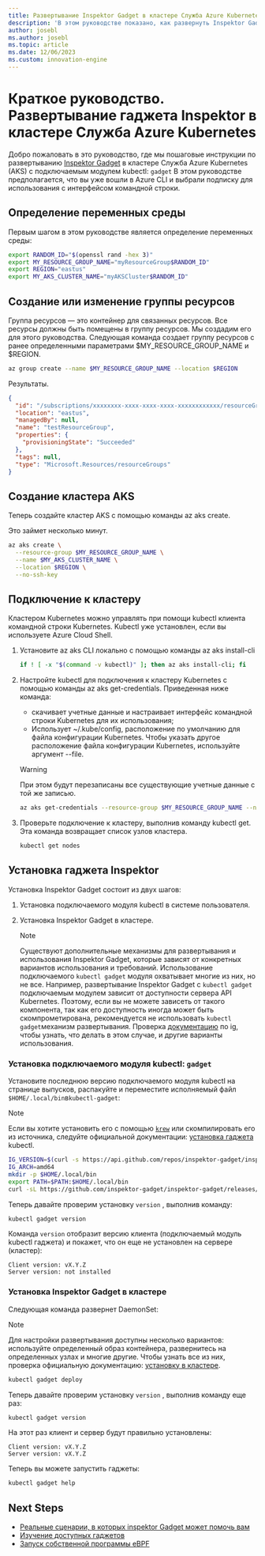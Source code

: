 ```yaml
---
title: Развертывание Inspektor Gadget в кластере Служба Azure Kubernetes
description: 'В этом руководстве показано, как развернуть Inspektor Gadget в кластере AKS'
author: josebl
ms.author: josebl
ms.topic: article
ms.date: 12/06/2023
ms.custom: innovation-engine
---
```


# Краткое руководство. Развертывание гаджета Inspektor в кластере Служба Azure Kubernetes

Добро пожаловать в это руководство, где мы пошаговые инструкции по развертыванию [Inspektor Gadget](https://www.inspektor-gadget.io/) в кластере Служба Azure Kubernetes (AKS) с подключаемым модулем kubectl: `gadget` В этом руководстве предполагается, что вы уже вошли в Azure CLI и выбрали подписку для использования с интерфейсом командной строки.

## Определение переменных среды

Первым шагом в этом руководстве является определение переменных среды:

```bash
export RANDOM_ID="$(openssl rand -hex 3)"
export MY_RESOURCE_GROUP_NAME="myResourceGroup$RANDOM_ID"
export REGION="eastus"
export MY_AKS_CLUSTER_NAME="myAKSCluster$RANDOM_ID"
```

## Создание или изменение группы ресурсов

Группа ресурсов — это контейнер для связанных ресурсов. Все ресурсы должны быть помещены в группу ресурсов. Мы создадим его для этого руководства. Следующая команда создает группу ресурсов с ранее определенными параметрами $MY_RESOURCE_GROUP_NAME и $REGION.

```bash
az group create --name $MY_RESOURCE_GROUP_NAME --location $REGION
```

Результаты.

<!-- expected_similarity=0.3 -->
```JSON
{
  "id": "/subscriptions/xxxxxxxx-xxxx-xxxx-xxxx-xxxxxxxxxxxx/resourceGroups/myResourceGroup210",
  "location": "eastus",
  "managedBy": null,
  "name": "testResourceGroup",
  "properties": {
    "provisioningState": "Succeeded"
  },
  "tags": null,
  "type": "Microsoft.Resources/resourceGroups"
}
```

## Создание кластера AKS

Теперь создайте кластер AKS с помощью команды az aks create.

Это займет несколько минут.

```bash
az aks create \
  --resource-group $MY_RESOURCE_GROUP_NAME \
  --name $MY_AKS_CLUSTER_NAME \
  --location $REGION \
  --no-ssh-key
```

## Подключение к кластеру

Кластером Kubernetes можно управлять при помощи kubectl клиента командной строки Kubernetes. Kubectl уже установлен, если вы используете Azure Cloud Shell.

1. Установите az aks CLI локально с помощью команды az aks install-cli

    ```bash
    if ! [ -x "$(command -v kubectl)" ]; then az aks install-cli; fi
    ```

2. Настройте kubectl для подключения к кластеру Kubernetes с помощью команды az aks get-credentials. Приведенная ниже команда:
    - скачивает учетные данные и настраивает интерфейс командной строки Kubernetes для их использования;
    - Использует ~/.kube/config, расположение по умолчанию для файла конфигурации Kubernetes. Чтобы указать другое расположение файла конфигурации Kubernetes, используйте аргумент --file.

    > [!WARNING]
    > При этом будут перезаписаны все существующие учетные данные с той же записью.

    ```bash
    az aks get-credentials --resource-group $MY_RESOURCE_GROUP_NAME --name $MY_AKS_CLUSTER_NAME --overwrite-existing
    ```

3. Проверьте подключение к кластеру, выполнив команду kubectl get. Эта команда возвращает список узлов кластера.

    ```bash
    kubectl get nodes
    ```

## Установка гаджета Inspektor

Установка Inspektor Gadget состоит из двух шагов:

1. Установка подключаемого модуля kubectl в системе пользователя.
2. Установка Inspektor Gadget в кластере.

    > [!NOTE]
    > Существуют дополнительные механизмы для развертывания и использования Inspektor Gadget, которые зависят от конкретных вариантов использования и требований. Использование подключаемого `kubectl gadget` модуля охватывает многие из них, но не все. Например, развертывание Inspektor Gadget с `kubectl gadget` подключаемым модулем зависит от доступности сервера API Kubernetes. Поэтому, если вы не можете зависеть от такого компонента, так как его доступность иногда может быть скомпрометирована, рекомендуется не использовать `kubectl gadget`механизм развертывания. Проверка [документацию](https://github.com/inspektor-gadget/inspektor-gadget/blob/main/docs/ig.md) по ig, чтобы узнать, что делать в этом случае, и другие варианты использования.

### Установка подключаемого модуля kubectl: `gadget`

Установите последнюю версию подключаемого модуля kubectl на странице выпусков, распакуйте и переместите исполняемый файл `$HOME/.local/bin`в`kubectl-gadget`:

> [!NOTE]
> Если вы хотите установить его с помощью [`krew`](https://sigs.k8s.io/krew) или скомпилировать его из источника, следуйте официальной документации: [установка гаджета](https://github.com/inspektor-gadget/inspektor-gadget/blob/main/docs/install.md#installing-kubectl-gadget) kubectl.

```bash
IG_VERSION=$(curl -s https://api.github.com/repos/inspektor-gadget/inspektor-gadget/releases/latest | jq -r .tag_name)
IG_ARCH=amd64
mkdir -p $HOME/.local/bin
export PATH=$PATH:$HOME/.local/bin
curl -sL https://github.com/inspektor-gadget/inspektor-gadget/releases/download/${IG_VERSION}/kubectl-gadget-linux-${IG_ARCH}-${IG_VERSION}.tar.gz  | tar -C $HOME/.local/bin -xzf - kubectl-gadget
```

Теперь давайте проверим установку `version` , выполнив команду:

```bash
kubectl gadget version
```

Команда `version` отобразит версию клиента (подключаемый модуль kubectl гаджета) и покажет, что он еще не установлен на сервере (кластер):

<!--expected_similarity="(?m)^Client version: v\d+\.\d+\.\d+$\n^Server version: not installed$"-->
```text
Client version: vX.Y.Z
Server version: not installed
```

### Установка Inspektor Gadget в кластере

Следующая команда развернет DaemonSet:

> [!NOTE]
> Для настройки развертывания доступны несколько вариантов: используйте определенный образ контейнера, развернитесь на определенных узлах и многие другие. Чтобы узнать все из них, проверка официальную документацию: [установку в кластере](https://github.com/inspektor-gadget/inspektor-gadget/blob/main/docs/install.md#installing-in-the-cluster).

```bash
kubectl gadget deploy
```

Теперь давайте проверим установку `version` , выполнив команду еще раз:

```bash
kubectl gadget version
```

На этот раз клиент и сервер будут правильно установлены:

<!--expected_similarity="(?m)^Client version: v\d+\.\d+\.\d+$\n^Server version: v\d+\.\d+\.\d+$"-->
```text
Client version: vX.Y.Z
Server version: vX.Y.Z
```

Теперь вы можете запустить гаджеты:

```bash
kubectl gadget help
```

<!--
## Clean Up

### Undeploy Inspektor Gadget

```bash
kubectl gadget undeploy
```

### Clean up Azure resources

When no longer needed, you can use `az group delete` to remove the resource group, cluster, and all related resources as follows. The `--no-wait` parameter returns control to the prompt without waiting for the operation to complete. The `--yes` parameter confirms that you wish to delete the resources without an additional prompt to do so.

```bash
az group delete --name $MY_RESOURCE_GROUP_NAME --no-wait --yes
```
-->

## Next Steps
- [Реальные сценарии, в которых inspektor Gadget может помочь вам](https://go.microsoft.com/fwlink/p/?linkid=2260402#use-cases)
- [Изучение доступных гаджетов](https://go.microsoft.com/fwlink/p/?linkid=2260070)
- [Запуск собственной программы eBPF](https://go.microsoft.com/fwlink/p/?linkid=2259865)
